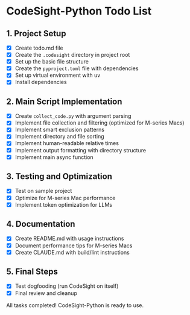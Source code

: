 # CodeSight-Python Todo List

## 1. Project Setup
- [x] Create todo.md file
- [x] Create the `.codesight` directory in project root
- [x] Set up the basic file structure
- [x] Create the `pyproject.toml` file with dependencies
- [x] Set up virtual environment with uv
- [x] Install dependencies

## 2. Main Script Implementation
- [x] Create `collect_code.py` with argument parsing
- [x] Implement file collection and filtering (optimized for M-series Macs)
- [x] Implement smart exclusion patterns
- [x] Implement directory and file sorting
- [x] Implement human-readable relative times
- [x] Implement output formatting with directory structure
- [x] Implement main async function

## 3. Testing and Optimization
- [x] Test on sample project
- [x] Optimize for M-series Mac performance
- [x] Implement token optimization for LLMs

## 4. Documentation
- [x] Create README.md with usage instructions
- [x] Document performance tips for M-series Macs
- [x] Create CLAUDE.md with build/lint instructions

## 5. Final Steps
- [x] Test dogfooding (run CodeSight on itself)
- [x] Final review and cleanup

All tasks completed! CodeSight-Python is ready to use.